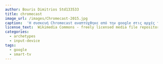 ```yaml
---
author: Bouris Dimitrios Std133533
title: chromecast
image_url: /images/Chromecast-2015.jpg
caption:  'Η συσκευή Chromecast αναπτύχθηκε από την google στις αρχές της δεκαετίας 2010. Αποτελεί μία συσκευή η οποία μπορεί να μετατρέψει οποιαδήποτε τηλεόραση σε Smart Tv επεκτείνοντας έτσι τις δυνατότητες της και κατεπέκταση τον τρόπο αλληλεπίδρασης με μια παραδοσιακή τηλεόραση.'
license_text:  Wikimedia Commons - freely licensed media file repository.'
categories:
  - archetypes
  - input-device
tags:
  - google
  - smart-tv
---
```


